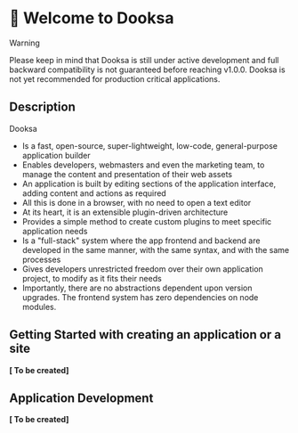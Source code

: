 # 👋 Welcome to Dooksa

> [!WARNING]  
> Please keep in mind that Dooksa is still under active development and full backward compatibility is not guaranteed before reaching v1.0.0. Dooksa is not yet recommended for production critical applications.


## Description

Dooksa
 
* Is a fast, open-source, super-lightweight, low-code, general-purpose application builder
* Enables developers, webmasters and even the marketing team, to manage the content and presentation of their web assets
* An application is built by editing sections of the application interface, adding content and actions as required
* All this is done in a browser, with no need to open a text editor
* At its heart, it is an extensible plugin-driven architecture
* Provides a simple method to create custom plugins to meet specific application needs
* Is a "full-stack" system where the app frontend and backend are developed in the same manner, with the same syntax, and with the same processes
* Gives developers unrestricted freedom over their own application project, to modify as it fits their needs
* Importantly, there are no abstractions dependent upon version upgrades. The frontend system has zero dependencies on node modules.


## Getting Started with creating an application or a site

__[ To be created]__

## Application Development

__[ To be created]__



